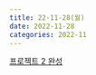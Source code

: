 ```yaml
---
title: 22-11-28(월)
date: 2022-11-28
categories: 2022-11
---
```


[프로젝트 2 완성](../../project/2211_recommend.ipynb)
